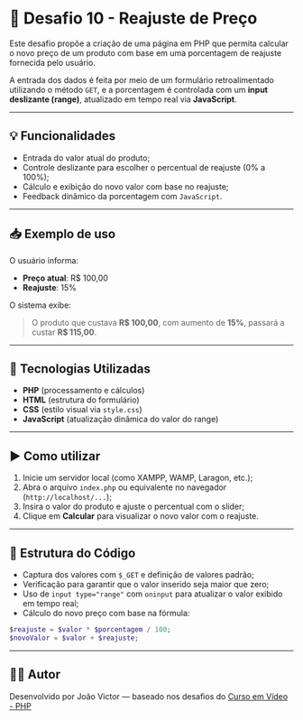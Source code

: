 # 💸 Desafio 10 - Reajuste de Preço

Este desafio propõe a criação de uma página em PHP que permita calcular o novo preço de um produto com base em uma porcentagem de reajuste fornecida pelo usuário.

A entrada dos dados é feita por meio de um formulário retroalimentado utilizando o método `GET`, e a porcentagem é controlada com um **input deslizante (range)**, atualizado em tempo real via **JavaScript**.

---

## 💡 Funcionalidades

- Entrada do valor atual do produto;
- Controle deslizante para escolher o percentual de reajuste (0% a 100%);
- Cálculo e exibição do novo valor com base no reajuste;
- Feedback dinâmico da porcentagem com `JavaScript`.

---

## 📥 Exemplo de uso

O usuário informa:

- **Preço atual**: R$ 100,00
- **Reajuste**: 15%

O sistema exibe:

> O produto que custava **R$ 100,00**, com aumento de **15%**, passará a custar **R$ 115,00**.

---

## 🧪 Tecnologias Utilizadas

- **PHP** (processamento e cálculos)
- **HTML** (estrutura do formulário)
- **CSS** (estilo visual via `style.css`)
- **JavaScript** (atualização dinâmica do valor do range)

---

## ▶️ Como utilizar

1. Inicie um servidor local (como XAMPP, WAMP, Laragon, etc.);
2. Abra o arquivo `index.php` ou equivalente no navegador (`http://localhost/...`);
3. Insira o valor do produto e ajuste o percentual com o slider;
4. Clique em **Calcular** para visualizar o novo valor com o reajuste.

---

## 📎 Estrutura do Código

- Captura dos valores com `$_GET` e definição de valores padrão;
- Verificação para garantir que o valor inserido seja maior que zero;
- Uso de `input type="range"` com `oninput` para atualizar o valor exibido em tempo real;
- Cálculo do novo preço com base na fórmula:

```php
$reajuste = $valor * $porcentagem / 100;
$novoValor = $valor + $reajuste;
```

---

## 👨‍💻 Autor

Desenvolvido por João Victor — baseado nos desafios do [Curso em Vídeo - PHP](https://www.youtube.com/playlist?list=PLHz_AreHm4dlFPrCXCmd5g92860x_Pbr_)